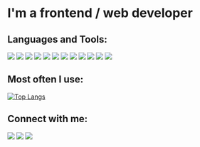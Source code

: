 # I'm a frontend / web developer

## Languages and Tools:

<img src="https://img.shields.io/badge/html-fff?style=for-the-badge&logo=HTML5&logoColor=FF4500"/> <img src="https://img.shields.io/badge/CSS3-fff?style=for-the-badge&logo=HTML5&logoColor=2965f1"/> <img src="https://img.shields.io/badge/Sass-fff?style=for-the-badge&logo=Sass&logoColor=cd6799"/> <img src="https://img.shields.io/badge/JavaScript-fff?style=for-the-badge&logo=JavaScript&logoColor=FFA500"/> <img src="https://img.shields.io/badge/gulp-fff?style=for-the-badge&logo=gulp&logoColor=DC143C"/> <img src="https://img.shields.io/badge/webpack-fff?style=for-the-badge&logo=webpack&logoColor=8ED5FA"/> <img src="https://img.shields.io/badge/react-fff?style=for-the-badge&logo=react&logoColor=61DBFB"/> <img src="https://img.shields.io/badge/git-fff?style=for-the-badge&logo=git&logoColor=E2C00"/> <img src="https://img.shields.io/badge/github-fff?style=for-the-badge&logo=github&logoColor=000"/> <img src="https://img.shields.io/badge/php-fff?style=for-the-badge&logo=php&logoColor=232531"/> <img src="https://img.shields.io/badge/wordpress-fff?style=for-the-badge&logo=wordpress&logoColor=000"/> <img src="https://img.shields.io/badge/linux-fff?style=for-the-badge&logo=linux&logoColor=000"/>

## Most often I use:
[![Top Langs](https://github-readme-stats.vercel.app/api/top-langs/?username=vitalyreutsky&layout=compact)](https://github.com/anuraghazra/github-readme-stats)

## Connect with me:

[<img src="https://img.shields.io/badge/telegram-fff?style=for-the-badge&logo=telegram&logoColor=0088CC"/>](https://t.me/vreutsky) [<img src="https://img.shields.io/badge/Linkedin-fff?style=for-the-badge&logo=linkedin&logoColor=0088CC"/>](https://www.linkedin.com/in/vitaly-reutsky-a1b953209/) [<img src="https://img.shields.io/badge/Instagram-fff?style=for-the-badge&logo=Instagram&logoColor=#E4405F"/>](https://www.instagram.com/vreutsky/)
